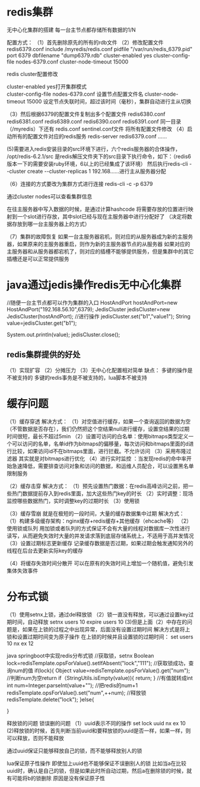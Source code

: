 # redis集群
无中心化集群的搭建
每一台主节点都存储所有数据的1/N

配置方式：
（1）首先删除原先的所有的rdb文件
（2）修改配置文件redis6379.conf
include /myredis/redis.conf
pidfile "/var/run/redis_6379.pid"
port 6379
dbfilename "dump6379.rdb"
cluster-enabled yes
cluster-config-file nodes-6379.conf
cluster-node-timeout 15000


redis cluster配置修改

cluster-enabled yes打开集群模式  
cluster-config-file nodes-6379.conf 设置节点配置文件名
cluster-node-timeout 15000 设定节点失联时间，超过该时间（毫秒），集群自动进行主从切换

（3）然后根据6379的配置文件复制出多个配置文件 redis6380.conf  redis6381.conf   redis6389.conf   redis6390.conf   redis6391.conf
同一目录（/myredis）下还有 redis.conf  sentinel.conf文件
将所有配置文件修改
（4）启动所有的配置文件对应的redis服务
redis-server redis6379.conf
......


(5)需要进入redis安装目录的src环境下进行，六个redis服务器的合体操作，   /opt/redis-6.2.1/src   是redis解压文件夹下的src目录下执行命令，如下：（redis6版本一下的需要安装ruby环境，6以上的已经集成了该环境）
然后执行redis-cli --cluster create --cluster-replicas 1 192.168......进行主从服务器分配

（6）连接的方式要改为集群方式进行连接
redis-cli -c -p 6379

通过cluster nodes可以查看集群信息

在往主服务器中写入数据的时候，是通过计算hashcode  将需要存放的位置进行映射到一个slot进行存放，其中slot已经与现在主服务器中进行分配好了
（决定将数据存放到哪一台主服务器上的方式）

（7）集群的故障恢复
如果一台主服务器宕机，则对应的从服务器成为新的主服务器，如果原来的主服务器重启，则作为新的主服务器节点的从服务器
如果对应的主服务器和从服务器都宕机了，则对应的插槽不能够提供服务，但是集群中的其它插槽还是可以正常提供服务

# java通过jedis操作redis无中心化集群

//随便一台主节点都可以作为集群的入口
HostAndPort hostAndPort=new HostAndPort("192.168.56.10",6379);
JedisCluster jedisCluster=new JedisCluster(hostAndPort);
//进行操作
jedisCluster.set("b1","value1");
String value=jedisCluster.get("b1");

System.out.println(value);
jedisCluster.close();

## redis集群提供的好处
（1）实现扩容
（2）分摊压力
（3）无中心化配置相对简单
缺点：
多键的操作是不被支持的
多键的redis事务是不被支持的，lua脚本不被支持


# 缓存问题
（1）缓存穿透
解决方式：
（1）对空值进行缓存，如果一个查询返回的数据为空（不管数据是否存在），我们仍然把这个空结果null进行缓存，设置空结果的过期时间很短，最长不超过5min
（2）设置可访问的白名单：使用bitmaps类型定义一个可以访问的名单，名单id作为bitmaps的偏移量，每次访问和bitmaps里面的d进行比较，如果访问id不在bitmaps里面，进行拦截。不允许访问
（3）采用布隆过滤器    其实就是对bitmaps进行优化
（4）进行实时监控   ：当发现redis的命中率开始急速降低，需要排查访问对象和访问的数据，和运维人员配合，可以设置黑名单限制服务

（2）缓存击穿
解决方式：
（1）预先设置热门数据：在redis高峰访问之前，把一些热门数据提前存入到redis里面，加大这些热门key的时长
（2）实时调整：现场监控哪些数据热门，实时调整key的过期时长
（3）使用锁

（3）缓存雪崩
就是在极短的一段时间，大量的缓存数据集中过期
解决方式：
（1）构建多级缓存架构：nginx缓存+redis缓存+其他缓存（ehcache等）
（2）使用锁或队列
用加锁或者队列的方式保证不会有大量的线程对数据库一次性进行读写，从而避免失效时大量的并发请求落到底层存储系统上，不适用于高并发情况
（3）设置过期标志更新缓存
记录缓存数据是否过期，如果过期会触发通知另外的线程在后台去更新实际key的缓存

（4）将缓存失效时间分散开
可以在原有的失效时间上增加一个随机值，避免引发集体失效事件

# 分布式锁
（1）使用setnx上锁，通过del释放锁
（2）锁一直没有释放，可以通过设置key过期时间，自动释放
setnx users 10
expire users 10
(3)但是上面（2）中存在的问题是，如果在上锁的过程之中出现异常，后面没有设置过期时间
解决方式是将上锁和设置过期时间变为原子操作
在上锁的时候并且设置锁的过期时间： set users 10 nx ex 12

java   springboot中实现redis分布式锁
//获取锁，setnx
Boolean lock=redisTemplate.opsForValue().setIfAbsent("lock","111");
//获取锁成功，查询num的值
if(lock){
  Object value=redisTemplate.opsForValue().get("num");
  //判断num为空return
  if（StringUtils.isEmpty(value)){
    return;
  }
  //有值就转成int
  int num=Integer.parseInt(value+"");
  //把redis的num+1
  redisTemplate.opsForValue().set("num",++num);
  //释放锁
  redisTemplate.delete("lock");
}else{
  
}


释放锁的问题   锁误删的问题
（1）uuid表示不同的操作
set lock uuid nx ex 10
(2)释放锁的时候，首先判断当前uuid和要释放锁的uuid是否一样，如果一样，则可以释放，否则不能释放

通过uuid保证只能够释放自己的锁，而不能够释放别人的锁


lua保证原子性操作
即使加上uuid也不能够保证不误删别人的锁
比如当a在比较uuid时，确认是自己的锁，但是如果此时所自动过期，然后a在删除锁的时候，就有可能将b的锁删除
原因是没有保证原子性






